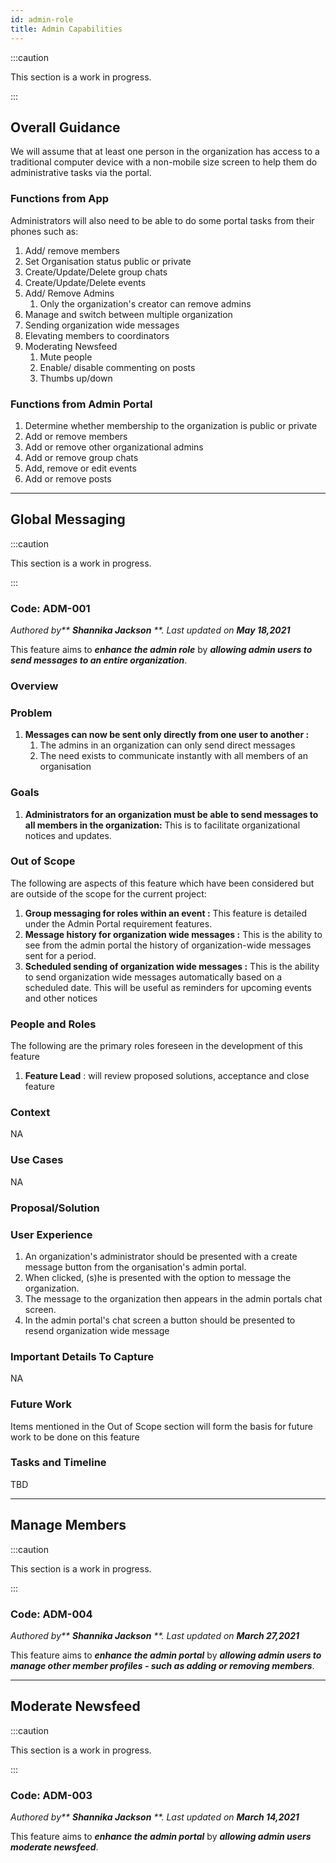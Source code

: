 ```yaml
---
id: admin-role
title: Admin Capabilities
---
```


:::caution

This section is a work in progress.

:::

## Overall Guidance

We will assume that at least one person in the organization has access to a traditional computer device with a non-mobile size screen to help them do administrative tasks via the portal.

### Functions from App

Administrators will also need to be able to do some portal tasks from their phones such as:

1. Add/ remove members
2. Set Organisation status public or private
3. Create/Update/Delete group chats
4. Create/Update/Delete events
5. Add/ Remove Admins
   1. Only the organization's creator can remove admins
6. Manage and switch between multiple organization
7. Sending organization wide messages
8. Elevating members to coordinators
9. Moderating Newsfeed
   1. Mute people
   2. Enable/ disable commenting on posts
   3. Thumbs up/down

### Functions from Admin Portal

1. Determine whether membership to the organization is public or private
2. Add or remove members
3. Add or remove other organizational admins
4. Add or remove group chats
5. Add, remove or edit events
6. Add or remove posts

---

## Global Messaging

:::caution

This section is a work in progress.

:::

### Code: ADM-001

_Authored by\*\* **Shannika Jackson** \*\*. Last updated on_  _**May 18,2021**_

This feature aims to  _**enhance the admin role**_ by _**allowing admin users to send messages to an entire organization**_.

### Overview

### Problem

1. **Messages can now be sent only directly from one user to another :**
   1. The admins in an organization can only send direct messages
   2. The need exists to communicate instantly with all members of an organisation

### Goals

1. **Administrators for an organization must be able to send messages to all members in the organization:** This is to facilitate organizational notices and updates.

### Out of Scope

The following are aspects of this feature which have been considered but are outside of the scope for the current project:

1. **Group messaging for roles within an event :** This feature is detailed under the Admin Portal requirement features.
2. **Message history for organization wide messages :** This is the ability to see from the admin portal the history of organization-wide messages sent for a period.
3. **Scheduled sending of organization wide messages :** This is the ability to send organization wide messages automatically based on a scheduled date. This will be useful as reminders for upcoming events and other notices

### People and Roles

The following are the primary roles foreseen in the development of this feature

1. **Feature Lead** : will review proposed solutions, acceptance and close feature

### Context

NA

### Use Cases

NA

### Proposal/Solution

### User Experience

1. An organization&#39;s administrator should be presented with a create message button from the organisation&#39;s admin portal.
2. When clicked, (s)he is presented with the option to message the organization.
3. The message to the organization then appears in the admin portals chat screen.
4. In the admin portal&#39;s chat screen a button should be presented to resend organization wide message

### Important Details To Capture

NA

### Future Work

Items mentioned in the Out of Scope section will form the basis for future work to be done on this feature

### Tasks and Timeline

TBD

---

## Manage Members

:::caution

This section is a work in progress.

:::

### Code: ADM-004

_Authored by\*\* **Shannika Jackson** \*\*. Last updated on_ _**March 27,2021**_

This feature aims to _**enhance the admin portal**_ by _**allowing admin users to manage other member profiles - such as adding or removing members**_.

---

## Moderate Newsfeed

:::caution

This section is a work in progress.

:::

### Code: ADM-003

_Authored by\*\* **Shannika Jackson** \*\*. Last updated on_ _**March 14,2021**_

This feature aims to _**enhance the admin portal**_ by _**allowing admin users moderate newsfeed**_.

